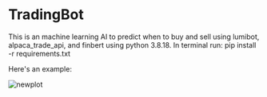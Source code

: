 # TradingBot
This is an machine learning AI to predict when to buy and sell using lumibot, alpaca_trade_api, and finbert using python 3.8.18.
In terminal run: pip install -r requirements.txt



Here's an example:

![newplot](https://github.com/macavins/TradingBot/assets/43284745/cdc90e2f-2947-417b-9e63-07b2637a1345)
